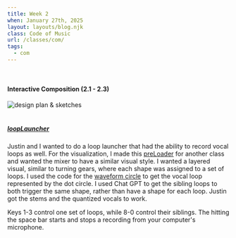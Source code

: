 ```yaml
---
title: Week 2
when: January 27th, 2025
layout: layouts/blog.njk
class: Code of Music
url: /classes/com/
tags:
  - com
---
```


<br>

#### Interactive Composition (2.1 - 2.3)

<div class="img-div">
<img class="blog-img" alt="design plan & sketches" src="https://cdn.glitch.me/d7ac8ce9-d6b5-4915-b92c-e6f0bf0d0c29/IMG_5851.JPG?v=1738618511717">

  </div>
 <br>

##### <a target="_blank" href="https://justinjohnso-itp.github.io/cmus-interactive-composition/">loopLauncher</a>

Justin and I wanted to do a loop launcher that had the ability to record vocal loops as well. For the visualization, I made this
<a target="_blank" href="https://olivia-em.github.io/codeyourway/preLoader/index.html">preLoader</a> for another class and wanted the
mixer to have a similar visual style. I wanted a layered visual, similar to turning gears, where each shape was assigned to a set of loops.
I used the code for the <a target="_blank" href="https://editor.p5js.org/luisa_NYU/sketches/uDhMc-dhK">waveform circle</a> to get
the vocal loop represented by the dot circle. I used Chat GPT to get the sibling loops to both trigger the same shape, rather than have
a shape for each loop. Justin got the stems and the quantized vocals to work.

Keys 1-3 control one set of loops, while 8-0 control their siblings. The hitting the space bar starts and stops a recording from your computer's microphone.  
